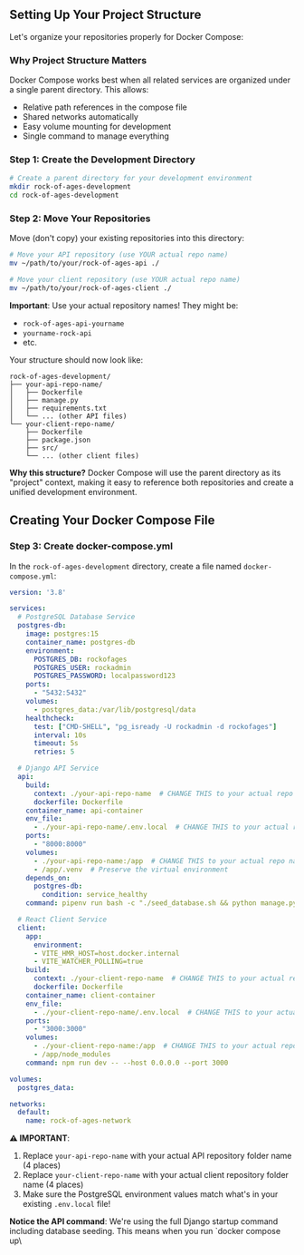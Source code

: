 
## Setting Up Your Project Structure

Let's organize your repositories properly for Docker Compose:

### Why Project Structure Matters

Docker Compose works best when all related services are organized under a single parent directory. This allows:
- Relative path references in the compose file
- Shared networks automatically
- Easy volume mounting for development
- Single command to manage everything

### Step 1: Create the Development Directory

```bash
# Create a parent directory for your development environment
mkdir rock-of-ages-development
cd rock-of-ages-development
```

### Step 2: Move Your Repositories

Move (don't copy) your existing repositories into this directory:

```bash
# Move your API repository (use YOUR actual repo name)
mv ~/path/to/your/rock-of-ages-api ./

# Move your client repository (use YOUR actual repo name)
mv ~/path/to/your/rock-of-ages-client ./
```

**Important**: Use your actual repository names! They might be:
- `rock-of-ages-api-yourname`
- `yourname-rock-api`
- etc.

Your structure should now look like:
```
rock-of-ages-development/
├── your-api-repo-name/
│   ├── Dockerfile
│   ├── manage.py
│   ├── requirements.txt
│   └── ... (other API files)
└── your-client-repo-name/
    ├── Dockerfile
    ├── package.json
    ├── src/
    └── ... (other client files)
```

**Why this structure?** Docker Compose will use the parent directory as its "project" context, making it easy to reference both repositories and create a unified development environment.

## Creating Your Docker Compose File

### Step 3: Create docker-compose.yml

In the `rock-of-ages-development` directory, create a file named `docker-compose.yml`:

```yaml
version: '3.8'

services:
  # PostgreSQL Database Service
  postgres-db:
    image: postgres:15
    container_name: postgres-db
    environment:
      POSTGRES_DB: rockofages
      POSTGRES_USER: rockadmin
      POSTGRES_PASSWORD: localpassword123
    ports:
      - "5432:5432"
    volumes:
      - postgres_data:/var/lib/postgresql/data
    healthcheck:
      test: ["CMD-SHELL", "pg_isready -U rockadmin -d rockofages"]
      interval: 10s
      timeout: 5s
      retries: 5

  # Django API Service
  api:
    build: 
      context: ./your-api-repo-name  # CHANGE THIS to your actual repo name
      dockerfile: Dockerfile
    container_name: api-container
    env_file:
      - ./your-api-repo-name/.env.local  # CHANGE THIS to your actual repo name
    ports:
      - "8000:8000"
    volumes:
      - ./your-api-repo-name:/app  # CHANGE THIS to your actual repo name
      - /app/.venv  # Preserve the virtual environment
    depends_on:
      postgres-db:
        condition: service_healthy
    command: pipenv run bash -c "./seed_database.sh && python manage.py runserver 0.0.0.0:8000"

  # React Client Service
  client:
    app:
      environment:
      - VITE_HMR_HOST=host.docker.internal
      - VITE_WATCHER_POLLING=true
    build:
      context: ./your-client-repo-name  # CHANGE THIS to your actual repo name
      dockerfile: Dockerfile
    container_name: client-container
    env_file:
      - ./your-client-repo-name/.env.local  # CHANGE THIS to your actual repo name
    ports:
      - "3000:3000"
    volumes:
      - ./your-client-repo-name:/app  # CHANGE THIS to your actual repo name
      - /app/node_modules
    command: npm run dev -- --host 0.0.0.0 --port 3000

volumes:
  postgres_data:

networks:
  default:
    name: rock-of-ages-network
```

**⚠️ IMPORTANT**: 
1. Replace `your-api-repo-name` with your actual API repository folder name (4 places)
2. Replace `your-client-repo-name` with your actual client repository folder name (4 places)
3. Make sure the PostgreSQL environment values match what's in your existing `.env.local` file!

**Notice the API command**: We're using the full Django startup command including database seeding. This means when you run `docker compose up\